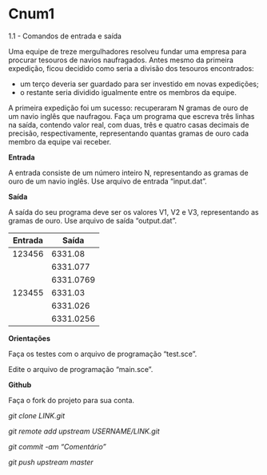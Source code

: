 # Cnum1
1.1 - Comandos de entrada e saída

Uma equipe de treze mergulhadores resolveu fundar uma empresa para procurar tesouros de navios naufragados. Antes mesmo da primeira expedição, ficou decidido como seria a divisão dos tesouros encontrados:

- um terço deveria ser guardado para ser investido em novas expedições;
- o restante seria dividido igualmente entre os membros da equipe.

A primeira expedição foi um sucesso: recuperaram N gramas de ouro de um navio inglês que naufragou. Faça um programa que escreva três linhas na saída, contendo valor real, com duas, três e quatro casas decimais de precisão, respectivamente, representando quantas gramas de ouro cada membro da equipe vai receber.

**Entrada**

A entrada consiste de um número inteiro N, representando as gramas de ouro de um navio inglês. Use arquivo de entrada “input.dat”.

**Saída**

A saída do seu programa deve ser os valores V1, V2 e V3, representando as gramas de ouro. Use arquivo de saída “output.dat”.


| Entrada | Saída |
| --- | --- |
| 123456 | 6331.08 |
| | 6331.077 |
| | 6331.0769 |
| 123455 | 6331.03 |
| | 6331.026 |
| | 6331.0256 |

**Orientações**

Faça os testes com o arquivo de programação “test.sce”.

Edite o arquivo de programação “main.sce”.

**Github**

Faça o fork do projeto para sua conta.

*git clone LINK.git*

*git remote add upstream USERNAME/LINK.git*

*git commit -am “Comentário”*

*git push upstream master*
